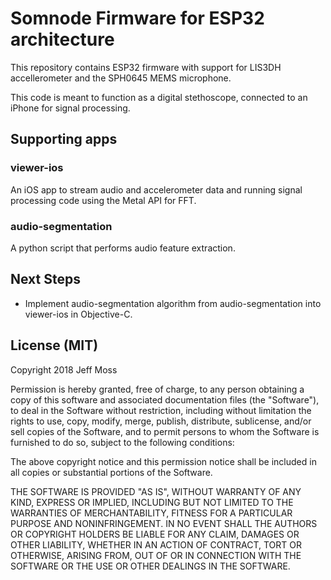# Somnode Firmware for ESP32 architecture

This repository contains ESP32 firmware with support for LIS3DH accellerometer and the SPH0645 MEMS microphone.

This code is meant to function as a digital stethoscope, connected to an iPhone for signal processing.

## Supporting apps

### viewer-ios

An iOS app to stream audio and accelerometer data and running signal processing code using the Metal API for FFT.

### audio-segmentation

A python script that performs audio feature extraction.

## Next Steps

* Implement audio-segmentation algorithm from audio-segmentation into viewer-ios in Objective-C.

## License (MIT)

Copyright 2018 Jeff Moss

Permission is hereby granted, free of charge, to any person obtaining a copy of this software and associated documentation files (the "Software"), to deal in the Software without restriction, including without limitation the rights to use, copy, modify, merge, publish, distribute, sublicense, and/or sell copies of the Software, and to permit persons to whom the Software is furnished to do so, subject to the following conditions:

The above copyright notice and this permission notice shall be included in all copies or substantial portions of the Software.

THE SOFTWARE IS PROVIDED "AS IS", WITHOUT WARRANTY OF ANY KIND, EXPRESS OR IMPLIED, INCLUDING BUT NOT LIMITED TO THE WARRANTIES OF MERCHANTABILITY, FITNESS FOR A PARTICULAR PURPOSE AND NONINFRINGEMENT. IN NO EVENT SHALL THE AUTHORS OR COPYRIGHT HOLDERS BE LIABLE FOR ANY CLAIM, DAMAGES OR OTHER LIABILITY, WHETHER IN AN ACTION OF CONTRACT, TORT OR OTHERWISE, ARISING FROM, OUT OF OR IN CONNECTION WITH THE SOFTWARE OR THE USE OR OTHER DEALINGS IN THE SOFTWARE.
